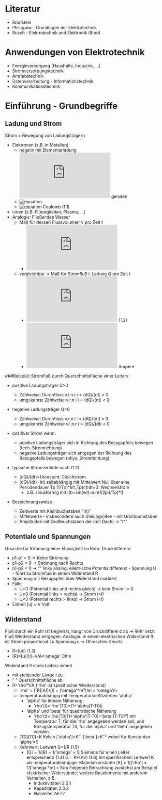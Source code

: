 # Literatur

* Bronstein 
* Philippow - Grundlagen der Elektrotechnik
* Busch - Elektrotechnik und Elektronik (Bibo)

# Anwendungen von Elektrotechnik

* Energieversorgung (Haushalte, Industrie, ...)
* Stromversorgungstechnik
* Antriebstechnik
* Datenverarbeitung - Informationstechnik
* Kommunikationstechnik

# Einführung - Grundbegriffe

## Ladung und Strom

Strom = Bewegung von Ladungsträgern
* Elektronen (z.B. in Metallen)
	* negativ mit Elementarladung ![equation](http://latex.codecogs.com/gif.latex?Q%3D-e) geladen
	* ![equation](http://latex.codecogs.com/gif.latex?e=1,602*10⁻¹⁹C)
	* ![equation](http://latex.codecogs.com/gif.latex?[Q]=[e]=C) Coulomb (1.1)
* Ionen (z.B. Flüssigkeiten, Plasma, ...)
* Analogie: Fließendes Wasser
	* Maß für dessen Flussvolumen V pro Zeit t
		* ![equation](http://latex.codecogs.com/gif.latex?%5Cfrac%7Bdv%7D%7Bdt%7D)
	* vergleichbar -> Maß für Stromfluß i: Ladung Q pro Zeit t
		* ![equation](http://latex.codecogs.com/gif.latex?i%3D%5Cfrac%7BdQ%7D%7Bdt%7D) (1.2)
		* ![equation](http://latex.codecogs.com/gif.latex?%5Bi%5D%20%3D%20%5BQ%5D/%5Bt%5D%20%3D%20C/s%20%3D%20A) Ampere

###Beispiel: Stromfluß durch Querschnittsfläche einer Leiters:

* positive Ladungsträger Q>0
	* Zählweise: Durchfluss v.l.n.r i = (dQ)/(dt) > 0
	* umgekehrte Zählweise v.r.n.l i = (dQ)/(dt) < 0
* negative Ladungsträger Q<0
	* Zählweise: Durchfluss v.r.n.l i = (dQ)/(dt) > 0
	* umgekehrte Zählweise v.l.n.r i = (dQ)/(dt) < 0

* positiver Strom wenn:
	* positive Ladungsträger sich in Richtung des Bezugspfeils bewegen (tech. Stromrichtung)
	* negative Ladungsträger sich entgegen der Richtung des Bezugspfeils bewegen (phys. Stromrichtung)

* typische Stromverläufe nach (1.2)
	* (dQ)/(dt)=I konstant: Gleichstrom
	* (dQ)/(dt)=i(t) zeitabhängig mit Mittelwert Null über eine Periodendauer Tp
(1/Tp)*Int_Tp(i(t)dt=0: Wechselstrom
		* z.B. sinusförmig mit i(t)=sin(wt)=sin(((2pi)/Tp)*t)

* Bezeichnungsweise
	* Zeitwerte mit Kleinbuchstaben "i(t)"
	* Mittelwerte - insbesondere auch Gleichgrößen - mit Großbuchstaben
	* Amplituden mit Großbuchstaben der (mit Dach) -> "I^"

## Potentiale und Spannungen

Ursache für Strömung einer Flüssigkeit im Rohr: Druckdifferenz
* p1-p1 = 0 -> Keine Strömung
* p1-p2 > 0 -> Strömung nach Rechts
* p1-p2 < 0 -> "" links
analog: elektrische Potentialdifferenz - Spannung U - führt zu Stromfluß in einem Widerstand R
* Spannung mit Bezugspfeil über Widerstand markiert
* Fälle:
	* U=0 (Potential links und rechts gleich) -> kein Strom i = 0
	* U>0 (Potential links > rechts) -> Strom i>0
	* U<0 (Potential rechts > links) -> Strom i<0
* Einheit [u] = V Volt

## Widerstand
Fluß durch ein Rohr ist begrenzt, hängt von Druckdifferenz ab -> Rohr setzt Fluß Wiederstand entgegen.
Analogie: in einem elektrischen Widerstand R ist Strom proportional zu Spannung u -> Ohmsches Gesetz:
* R=(u/i) (1.3)
* [R]=[u]/[i]=V/A='omega' Ohm 

Widerstand R eines Leiters nimmt
* mit steigender Länge l zu
* " " Querschnittsfläche ab
* R='rho'*l/A ('rho' ist spezifischer Wiederstand)
	* 'rho' = ([R][A])/[l] = ('omega'*m²)/m = 'omega'm
	* temperaturabhängig mit Temperaturkoeffizienten 'alpha'
		* 'alpha' für lineare Näherung:
			* 'rho'(t)='rho'(T0)*(1+'alpha(T-T0))
		* 'alpha' und 'beta' für quadratische Näherung
			* 'rho'(t)='rho(T0)(1+'alpha'(T-T0)+'beta'(T-T0)²)
	mit Temperatur T, für die 'rho' angegeben werden soll, und Bezugstemperatur T0,
	für die 'alpha' und 'beta' angegeben werden.
	* [T0][T0]=K Kelvin ['alpha']=K⁻¹ ['beta']=K⁻² wobei für Konstantan 'alpha'=0
	* Kehrwert: Leitwert G=1/R (1.5)
		* [G] = 1/[R] = 1/'omega' = S Siemens
		für einen Leiter entsprechend (1.4) G = K*(A/l) (1.6)
		mit spezifischem Leitwert K als temperaturabhängiger Materialkonstante
		[K] = 1/['rho'] = 1/['omega'*m] = S/m
		Folgende Betrachtung zunächst am Beispiel elektrischer Widerstände; weitere Bauelemente mit anderem Verhalten, z.B.
			* Induktivitäten 2.3.1
			* Kapazitäten 2.3.2
			* Halbleiter AET2
